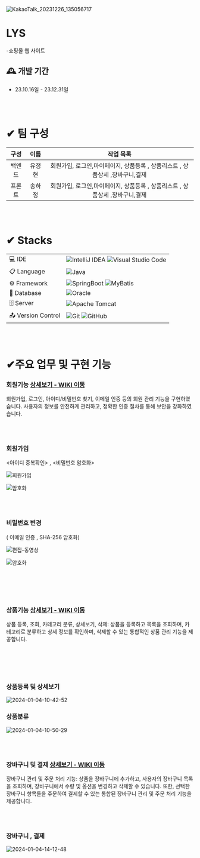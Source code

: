 
![KakaoTalk_20231226_135056717](https://github.com/SuperMiniBeans/Back/assets/126428422/d05a116b-f4e2-40ed-b124-c4f6d8388d4e)



# LYS
-쇼핑몰 웹 사이트


## 🕰️ 개발 기간
* 23.10.16일 - 23.12.31일

</br>
</br>

# ✔ 팀 구성 
| 구성  | 이름  |  작업 목록  |
| :---: | :---: | :---: |
| 백엔드 | 유정현 | 회원가입, 로그인,마이페이지, 상품등록 , 상품리스트 , 상품상세 ,장바구니,결제|
| 프론트 | 송하정 | 회원가입, 로그인,마이페이지, 상품등록 , 상품리스트 , 상품상세 ,장바구니,결제|

</br>
</br>
  
# ✔ Stacks
|   |   |
| :--- | :--- |
| 💻 IDE | ![IntelliJ IDEA](https://img.shields.io/badge/IntelliJIDEA-000000.svg?style=for-the-badge&logo=intellij-idea&logoColor=white)  ![Visual Studio Code](https://img.shields.io/badge/Visual%20Studio%20Code-0078d7.svg?style=for-the-badge&logo=visual-studio-code&logoColor=white)  |  
| 📋 Language | ![Java](https://img.shields.io/badge/java-%23ED8B00.svg?style=for-the-badge&logo=openjdk&logoColor=white) 
| ⚙️ Framework | ![SpringBoot](https://img.shields.io/badge/SpringBoot-%236DB33F.svg?style=for-the-badge&logo=SpringBoot&logoColor=white)  ![MyBatis](https://img.shields.io/badge/MyBatis-000000?style=for-the-badge&logo={MyBatis}&logoColor={black}) |
| 💾 Database | ![Oracle](https://img.shields.io/badge/Oracle-F80000?style=for-the-badge&logo=oracle&logoColor=white) |
| 🗄️ Server | ![Apache Tomcat](https://img.shields.io/badge/apache%20tomcat-%23F8DC75.svg?style=for-the-badge&logo=apache-tomcat&logoColor=black) |  
| 📤 Version Control | ![Git](https://img.shields.io/badge/git-%23F05033.svg?style=for-the-badge&logo=git&logoColor=white) ![GitHub](https://img.shields.io/badge/github-%23121011.svg?style=for-the-badge&logo=github&logoColor=white) |



</br>
</br>


  # ✔주요 업무 및 구현 기능

 ### 회원기능  <a href="https://github.com/higggu/ShoppingBack/wiki/%ED%9A%8C%EC%9B%90%EA%B8%B0%EB%8A%A5" >상세보기 - WIKI 이동</a>
 회원가입, 로그인, 아이디/비밀번호 찾기, 이메일 인증 등의 회원 관리 기능을 구현하였습니다.
 사용자의 정보를 안전하게 관리하고, 정확한 인증 절차를 통해 보안을 강화하였습니다.

</br>
</br>

 ### 회원가입
 
 <아이디 중복확인> , <비밀번호 암호화>
 
 ![회원가입](https://github.com/SuperMiniBeans/Back/assets/126428422/88ab8603-79c0-49b6-a463-1ce4184f291f)

![암호화](https://github.com/SuperMiniBeans/Back/assets/126428422/ffd1fc1a-a92e-4bf0-b69e-0395f4259277)

</br>
</br>

### 비밀번호 변경 
 ( 이메일 인증 , SHA-256 암호화)

![편집-동영상](https://github.com/SuperMiniBeans/Back/assets/126428422/44332022-ce6d-4bf4-9164-843d85adaacd)



![암호화](https://github.com/SuperMiniBeans/Back/assets/126428422/2725e9c0-d34b-44f8-b57f-5ca5dd9a6453)


</br>
</br>
</br>
</br>

 ### 상품기능  <a href="https://github.com/higggu/ShoppingBack/wiki/%EC%83%81%ED%92%88" >상세보기 - WIKI 이동</a>
상품 등록, 조회, 카테고리 분류, 상세보기, 삭제: 상품을 등록하고 목록을 조회하며,
카테고리로 분류하고 상세 정보를 확인하며, 삭제할 수 있는 통합적인 상품 관리 기능을 제공합니다.


</br>
</br>
</br>
</br>


### 상품등록 및 상세보기

![2024-01-04-10-42-52](https://github.com/higggu/ShoppingBack/assets/126428422/779d26c1-e3af-4e8a-95d0-065937f83fc3)



### 상품분류

![2024-01-04-10-50-29](https://github.com/higggu/ShoppingBack/assets/126428422/dfc13e12-c66a-414b-aeec-33a47d1bbfac)

</br>
</br>

 ### 장바구니 및 결제  <a href="https://github.com/higggu/ShoppingBack/wiki/%ED%9A%8C%EC%9B%90%EA%B8%B0%EB%8A%A5" >상세보기 - WIKI 이동</a>
장바구니 관리 및 주문 처리 기능: 상품을 장바구니에 추가하고, 사용자의 장바구니 목록을 조회하며, 장바구니에서 수량 및 옵션을 변경하고 삭제할 수 있습니다.
또한, 선택한 장바구니 항목들을 주문하여 결제할 수 있는 통합된 장바구니 관리 및 주문 처리 기능을 제공합니다.

</br>
</br>

### 장바구니 , 결제
![2024-01-04-14-12-48](https://github.com/higggu/ShoppingBack/assets/126428422/f8e10a28-1da6-4d2d-944f-cc536319c12a)


